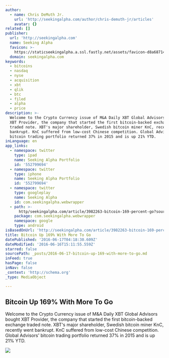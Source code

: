 ```yaml
---
author:
  - name: Chris DeMuth Jr.
    url: 'http://seekingalpha.com/author/chris-demuth-jr/articles'
    avatar: {}
related: []
publisher:
  url: 'http://seekingalpha.com'
  name: Seeking Alpha
  favicon: >-
    https://staticseekingalpha.a.ssl.fastly.net/assets/favicon-d8a68714f8b18f200bbdab463556289870b8fc0c008d85fda68e41ebfb724635.ico
  domain: seekingalpha.com
keywords:
  - bitcoins
  - nasdaq
  - nyse
  - acquisition
  - xbt
  - qlik
  - btc
  - filed
  - alpha
  - price
description: >-
  Welcome to the Crypto Currency issue of M&A Daily XBT Global Advisors bought
  XBT Provider, the company that started the first bitcoin-backed exchange
  traded note. XBT's major shareholder, Swedish bitcoin miner KnC, recently went
  bankrupt. KnC suffered from low-cost Chinese competition. Global Advisors'
  bitcoin trading portfolio returned 37% in 2015 and is up 21% YTD.
inLanguage: en
app_links:
  - namespace: twitter
    type: ipad
    name: Seeking Alpha Portfolio
    id: '552799694'
  - namespace: twitter
    type: iphone
    name: Seeking Alpha Portfolio
    id: '552799694'
  - namespace: twitter
    type: googleplay
    name: Seeking Alpha
    id: com.seekingalpha.webwrapper
  - path: >-
      http/seekingalpha.com/article/3982263-bitcoin-169-percent-go?source=google_app_index
    package: com.seekingalpha.webwrapper
    namespace: google
    type: android
isBasedOnUrl: 'http://seekingalpha.com/article/3982263-bitcoin-169-percent-go'
title: Bitcoin Up 169% With More To Go
datePublished: '2016-06-17T04:18:30.609Z'
dateModified: '2016-06-16T15:11:55.559Z'
starred: false
sourcePath: _posts/2016-06-17-bitcoin-up-169-with-more-to-go.md
inFeed: true
hasPage: false
inNav: false
_context: 'http://schema.org'
_type: MediaObject

---
```

<article style=""><h1>Bitcoin Up 169% With More To Go</h1><p>Welcome to the Crypto Currency issue of M&amp;A Daily XBT Global Advisors bought XBT Provider, the company that started the first bitcoin-backed exchange traded note. XBT's major shareholder, Swedish bitcoin miner KnC, recently went bankrupt. KnC suffered from low-cost Chinese competition. Global Advisors' bitcoin trading portfolio returned 37% in 2015 and is up 21% YTD.</p><img src="https://staticseekingalpha3.a.ssl.fastly.net/uploads/2016/6/957061_14660133109777_rId8.jpg" /></article>